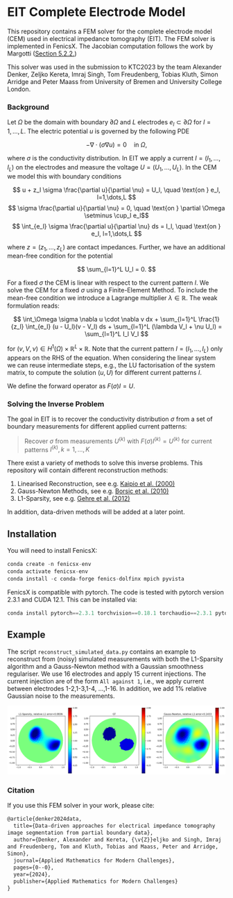 # EIT Complete Electrode Model

This repository contains a FEM solver for the complete electrode model (CEM) used in electrical impedance tomography (EIT). The FEM solver is implemented in FenicsX. The Jacobian computation follows the work by Margotti ([Section 5.2.2.](https://publikationen.bibliothek.kit.edu/1000048606))

This solver was used in the submission to KTC2023 by the team Alexander Denker, Zeljko Kereta, Imraj Singh, Tom Freudenberg, Tobias Kluth, Simon Arridge and Peter Maass from University of Bremen and University College London.

### Background 

Let $\Omega$ be the domain with boundary $\partial \Omega$ and $L$ electrodes $e_l \subset \partial \Omega$ for $l=1,\dots,L$. The electric potential $u$ is governed by the following PDE 

$$ - \nabla \cdot(\sigma \nabla u) = 0 \quad \text{in } \Omega, $$

where $\sigma$ is the conductivity distribution. In EIT we apply a current $I = (I_1, \dots, I_L)$ on the electrodes and measure the voltage $U = (U_1, \dots, U_L)$. In the CEM we model this with boundary conditions

$$ u + z_l \sigma \frac{\partial u}{\partial \nu} = U_l, \quad \text{on } e_l, l=1,\dots,L $$
$$ \sigma \frac{\partial u}{\partial \nu} = 0, \quad \text{on } \partial \Omega \setminus  \cup_l e_l$$
$$ \int_{e_l} \sigma \frac{\partial u}{\partial \nu} ds = I_l, \quad \text{on } e_l, l=1,\dots,L $$

where $z = (z_1, \dots, z_L)$ are contact impedances. Further, we have an additional mean-free condition for the potential

$$ \sum_{l=1}^L U_l = 0. $$

For a fixed $\sigma$ the CEM is linear with respect to the current pattern $I$. We solve the CEM for a fixed $\sigma$ using a Finite-Element Method. To include the mean-free condition we introduce a Lagrange multiplier $\lambda \in \mathbb{R}$. The weak formulation reads:

$$ \int_\Omega \sigma \nabla u \cdot \nabla v dx + \sum_{l=1}^L \frac{1}{z_l} \int_{e_l} (u - U_l)(v - V_l) ds + \sum_{l=1}^L (\lambda V_l + \nu U_l) = \sum_{l=1}^L I_l V_l $$

for $(v, V, \nu) \in H^1(\Omega) \times \mathbb{R}^L \times \mathbb{R}$. Note that the current pattern $I = (I_1, \dots, I_L)$ only appears on the RHS of the equation. When considering the linear system we can reuse intermediate steps, e.g., the LU factorisation of the system matrix, to compute the solution $(u,U)$ for different current patterns $I$. 

We define the forward operator as $F(\sigma)I = U$.


### Solving the Inverse Problem

The goal in EIT is to recover the conductivity distribution $\sigma$ from a set of boundary measurements for different applied current patterns: 

> Recover $\sigma$ from measurements $U^{(k)}$ with $F(\sigma)I^{(k)} = U^{(k)}$ for current patterns $I^{(k)}, k=1,\dots, K$

There exist a variety of methods to solve this inverse problems. This repository will contain different reconstruction methods: 

1. Linearised Reconstruction, see e.g. [Kaipio et al. (2000)](https://iopscience.iop.org/article/10.1088/0266-5611/16/5/321)
2. Gauss-Newton Methods, see e.g. [Borsic et al. (2010)](https://pubmed.ncbi.nlm.nih.gov/20051330/)
3. L1-Sparsity, see e.g. [Gehre et al. (2012)](https://www.sciencedirect.com/science/article/pii/S0377042711005140)

In addition, data-driven methods will be added at a later point.


## Installation 

You will need to install FenicsX:

```python
conda create -n fenicsx-env
conda activate fenicsx-env
conda install -c conda-forge fenics-dolfinx mpich pyvista
```

FenicsX is compatible with pytorch. The code is tested with pytorch version 2.3.1 and CUDA 12.1. This can be installed via:

```python
conda install pytorch==2.3.1 torchvision==0.18.1 torchaudio==2.3.1 pytorch-cuda=12.1 -c pytorch -c nvidia
```

## Example 

The script `reconstruct_simulated_data.py` contains an example to reconstruct from (noisy) simulated measurements with both the L1-Sparsity algorithm and a Gauss-Newton method with a Gaussian smoothness regulariser. We use 16 electrodes and apply 15 current injections. The current injection are of the form ``All against 1``, i.e., we apply current between electrodes 1-2,1-3,1-4, ...,1-16. In addition, we add 1% relative Gaussian noise to the measurements. 

![Reconstruction](imgs/example_reconstruction.png "Reconstruction")



### Citation

If you use this FEM solver in your work, please cite:

```
@article{denker2024data,
  title={Data-driven approaches for electrical impedance tomography image segmentation from partial boundary data},
  author={Denker, Alexander and Kereta, {\v{Z}}eljko and Singh, Imraj and Freudenberg, Tom and Kluth, Tobias and Maass, Peter and Arridge, Simon},
  journal={Applied Mathematics for Modern Challenges},
  pages={0--0},
  year={2024},
  publisher={Applied Mathematics for Modern Challenges}
}
```